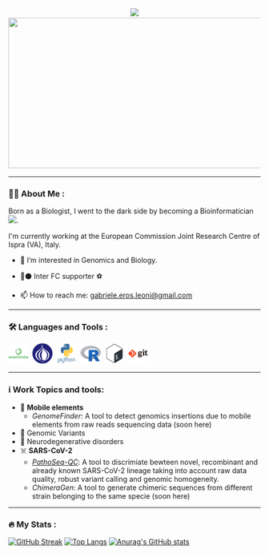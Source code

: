 <div id="header" align="center">
  <img src="https://media.giphy.com/media/ZeFG00TVXs54Pw4c8e/giphy.gif" width="300"/>
</div>

<div align="center">
  <img src="https://media.giphy.com/media/dWesBcTLavkZuG35MI/giphy.gif" width="600" height="300"/>
</div>

---

### :woman_technologist: About Me :
Born as a Biologist, I went to the dark side by becoming a Bioinformatician  <img src="https://media.giphy.com/media/WUlplcMpOCEmTGBtBW/giphy.gif" width="30">.

I'm currently working at the European Commission Joint Research Centre of Ispra (VA), Italy.

- :telescope: I’m interested in Genomics and Biology.

- 🔵⚫ Inter FC supporter ⚽

- :mailbox: How to reach me: gabriele.eros.leoni@gmail.com

---

### :hammer_and_wrench: Languages and Tools :

<div>
  <img src="https://github.com/devicons/devicon/blob/master/icons/anaconda/anaconda-original-wordmark.svg" title="Anaconda" alt="Anaconda" width="40" height="40"/>&nbsp;
  <img src="https://github.com/devicons/devicon/blob/master/icons/perl/perl-original.svg" title="Perl" alt="Perl" width="40" height="40"/>&nbsp;
  <img src="https://github.com/devicons/devicon/blob/master/icons/python/python-original-wordmark.svg" title="Python" alt="Python" width="40" height="40"/>&nbsp;
  <img src="https://github.com/devicons/devicon/blob/master/icons/r/r-original.svg" title="R" alt="R" width="40" height="40"/>&nbsp;
  <img src="https://github.com/devicons/devicon/blob/master/icons/bash/bash-original.svg" title="Bash" alt="Bash" width="40" height="40"/>&nbsp;
  <img src="https://github.com/devicons/devicon/blob/master/icons/git/git-original-wordmark.svg" title="Git" **alt="Git" width="40" height="40"/>
</div>

---

### ℹ️ Work Topics and tools:

- 🌽 **Mobile elements**
  - *GenomeFinder*: A tool to detect genomics insertions due to mobile elements from raw reads sequencing data (soon here)
- 🧬 Genomic Variants
- 🧠 Neurodegenerative disorders
- ☠️ **SARS-CoV-2**
  - [*PathoSeq-QC*](https://code.europa.eu/dighealth/pathoseq-qc/-/tree/main): A tool to discrimiate bewteen novel, recombinant and already known SARS-CoV-2 lineage taking into account raw data quality, robust variant calling and genomic homogeneity.
  - *ChimeraGen*: A tool to generate chimeric sequences from different strain belonging to the same specie (soon here)

---

### :fire: My Stats :
[![GitHub Streak](http://github-readme-streak-stats.herokuapp.com?user=galeoni&date_format=M%20j%5B%2C%20Y%5D)](https://git.io/streak-stats)
[![Top Langs](https://github-readme-stats.vercel.app/api/top-langs/?username=galeoni)](https://github.com/anuraghazra/github-readme-stats)
[![Anurag's GitHub stats](https://github-readme-stats.vercel.app/api?username=galeoni&show_icons=true&theme=radical)](https://github.com/anuraghazra/github-readme-stats)
